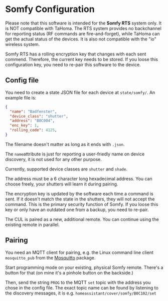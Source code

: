 # Somfy Configuration

Please note that this software is intended for the **Somfy RTS** system only. It
is NOT compatible with TaHoma. The RTS system provides no backchannel for
reporting status (RF commands are fire-and-forget), while TaHoma can get the
actual status of the devices. It is also not compatible with the "io" wireless
system.

Somfy RTS has a rolling encryption key that changes with each sent commend.
Therefore, the current key needs to be stored. If you loose this configuration
key, you need to re-pair this software to the device.

## Config file

You need to create a state JSON file for each device at `state/somfy/`. An example
file is:

```json
{
  "name": "Badfenster",
  "device_class": "shutter",
  "address": "B0C004",
  "enc_key": 1,
  "rolling_code": 4125,
}
```

The filename doesn't matter as long as it ends with `.json`.

The `name`attribute is just for reporting a user-friedly name on device discovery,
it is not used for any other purpose.

Currently, supported device classes are `shutter` and `shade`.

The address must be a 6 character long hexadecimal address. You can choose freely,
your shutters will learn it during pairing.

The encryption key is updated by the software each time a command is sent. If it
doesn't match the state in the shutters, they will not accept the command. This
is the primary security function of Somfy. If you loose this key or only have an
outdated one from a backup, you need to re-pair.

The CUL is paired as a new, additional remote. You can continue using the existing
remote in parallel.

## Pairing

You need an MQTT client for pairing, e.g. the Linux command line client
`mosquitto_pub` from the [Mosquitto](https://mosquitto.org/) package.

Start programming mode on your existing, physical Somfy remote. There's a button
for that (on mine it's a pinhole button on the backside.)

Then, send the string `PROG` to the MQTT `set` topic with the address you chose
in the config file. The exact topic name can be found by listening to the 
discovery messages, it is e.g. `homeassistant/cover/somfy/B0C102/set`
